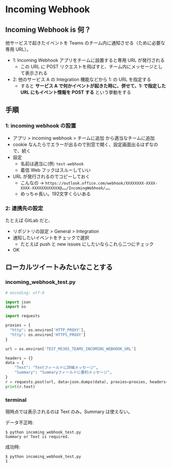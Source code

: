 # Incoming Webhook

## Incoming Webhook is 何？
他サービスで起きたイベントを Teams のチーム内に通知させる（ために必要な専用 URL）。

- 1: Incoming Webhook アプリをチームに設置すると専用 URL が発行される
    - この URL に POST リクエストを飛ばすと、チーム内にメッセージとして表示される
- 2: 他のサービス A の Integration 機能などから 1: の URL を指定する
    - すると **サービス A で何かイベントが起きた時に、併せて、1: で指定した URL にもイベント情報を POST する** という挙動をする

## 手順

### 1: incoming webhook の設置
- アプリ > incoming webhook > チームに追加 から適当なチームに追加
- cookie なんたらでエラーが出るので別窓で開く、設定画面出るはずなので、続く
- 設定
    - 名前は適当に(例: `test-webhook`
    - 着信 Web フックはスルーしていい
- URL が発行されるのでコピーしておく
    - こんなの → `https://outlook.office.com/webhook/XXXXXXXX-XXXX-XXXX-XXXXXXXXXXXX@……/IncomingWebhook/……`
    - めっちゃ長い。192文字くらいある


### 2: 連携先の設定
たとえば GitLab だと、

- リポジトリの設定 > General > Integration
- 通知したいイベントをチェックで選択
   - たとえば push と new issues にしたいならこれら二つにチェック
- OK

## ローカルツイートみたいなことする

### incoming_webhook_test.py
```python
# encoding: utf-8

import json
import os

import requests

proxies = {
  "http": os.environ['HTTP_PROXY'],
  "http": os.environ['HTTPS_PROXY']
}

url = os.environ['TEST_MS365_TEAMS_INCOMING_WEBHOOK_URL']

headers = {}
data = {
    "Text": "Textフィールドに詳細メッセージ",
    "Summary": "Summaryフィールドに要約メッセージ",
}
r = requests.post(url, data=json.dumps(data), proxies=proxies, headers=headers)
print(r.text)
```

### terminal
現時点では表示されるのは Text のみ。Summary は使えない。

データ不正時:

```terminal
$ python incoming_webhook_test.py
Summary or Text is required.
```

成功時:

```terminal
$ python incoming_webhook_test.py
1
```
